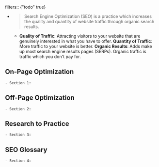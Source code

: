 filters:: {"todo" true}

-
  > Search Engine Optimization (SEO) is a practice which increases the quality and quantity of website traffic through organic search results.
	- **Quality of Traffic**: Attracting visitors to your website that are genuinely interested in what you have to offer.
	  **Quantity of Traffic**: More traffic to your website is better.
	  **Organic Results**: Adds make up most search engine results pages (SERPs). Organic traffic is traffic which you don't pay for.
## On-Page Optimization
	- Section 1:
## Off-Page Optimization
	- Section 2:
## Research to Practice
	- Section 3:
## SEO Glossary
	- Section 4: